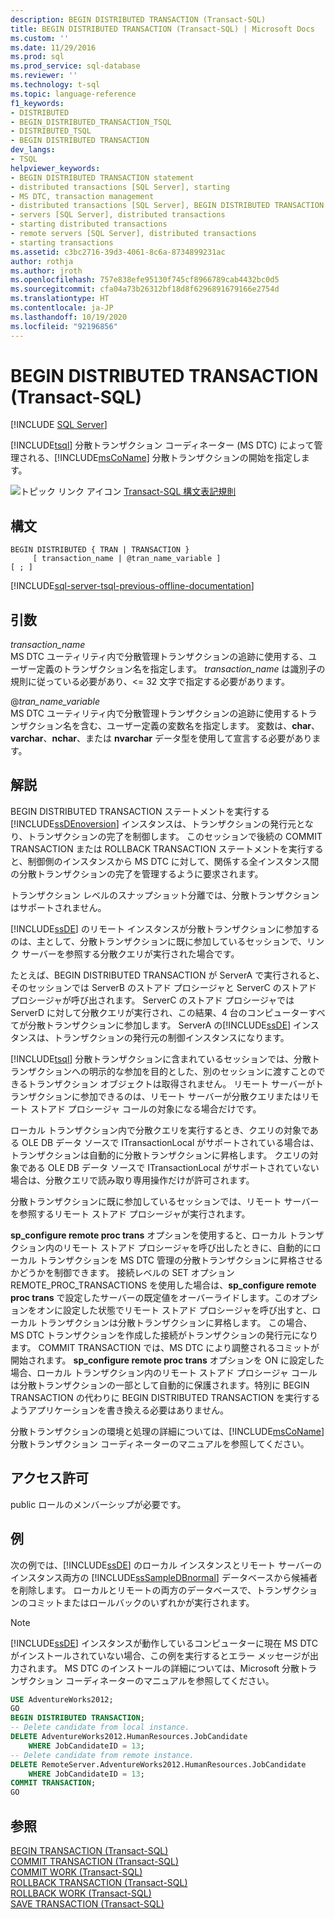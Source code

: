 ```yaml
---
description: BEGIN DISTRIBUTED TRANSACTION (Transact-SQL)
title: BEGIN DISTRIBUTED TRANSACTION (Transact-SQL) | Microsoft Docs
ms.custom: ''
ms.date: 11/29/2016
ms.prod: sql
ms.prod_service: sql-database
ms.reviewer: ''
ms.technology: t-sql
ms.topic: language-reference
f1_keywords:
- DISTRIBUTED
- BEGIN_DISTRIBUTED_TRANSACTION_TSQL
- DISTRIBUTED_TSQL
- BEGIN DISTRIBUTED TRANSACTION
dev_langs:
- TSQL
helpviewer_keywords:
- BEGIN DISTRIBUTED TRANSACTION statement
- distributed transactions [SQL Server], starting
- MS DTC, transaction management
- distributed transactions [SQL Server], BEGIN DISTRIBUTED TRANSACTION statement
- servers [SQL Server], distributed transactions
- starting distributed transactions
- remote servers [SQL Server], distributed transactions
- starting transactions
ms.assetid: c3bc2716-39d3-4061-8c6a-8734899231ac
author: rothja
ms.author: jroth
ms.openlocfilehash: 757e838efe95130f745cf8966789cab4432bc0d5
ms.sourcegitcommit: cfa04a73b26312bf18d8f6296891679166e2754d
ms.translationtype: HT
ms.contentlocale: ja-JP
ms.lasthandoff: 10/19/2020
ms.locfileid: "92196856"
---
```

# <a name="begin-distributed-transaction-transact-sql"></a>BEGIN DISTRIBUTED TRANSACTION (Transact-SQL)
[!INCLUDE [SQL Server](../../includes/applies-to-version/sqlserver.md)]

  [!INCLUDE[tsql](../../includes/tsql-md.md)] 分散トランザクション コーディネーター (MS DTC) によって管理される、[!INCLUDE[msCoName](../../includes/msconame-md.md)] 分散トランザクションの開始を指定します。  
    
  
 ![トピック リンク アイコン](../../database-engine/configure-windows/media/topic-link.gif "トピック リンク アイコン") [Transact-SQL 構文表記規則](../../t-sql/language-elements/transact-sql-syntax-conventions-transact-sql.md)  
  
## <a name="syntax"></a>構文  
  
```syntaxsql
BEGIN DISTRIBUTED { TRAN | TRANSACTION }   
     [ transaction_name | @tran_name_variable ]   
[ ; ]  
```  
  
[!INCLUDE[sql-server-tsql-previous-offline-documentation](../../includes/sql-server-tsql-previous-offline-documentation.md)]

## <a name="arguments"></a>引数
 *transaction_name*  
 MS DTC ユーティリティ内で分散管理トランザクションの追跡に使用する、ユーザー定義のトランザクション名を指定します。 *transaction_name* は識別子の規則に従っている必要があり、\<= 32 文字で指定する必要があります。  
  
 @*tran_name_variable*  
 MS DTC ユーティリティ内で分散管理トランザクションの追跡に使用するトランザクション名を含む、ユーザー定義の変数名を指定します。 変数は、**char**、**varchar**、**nchar**、または **nvarchar** データ型を使用して宣言する必要があります。  
  
## <a name="remarks"></a>解説  
 BEGIN DISTRIBUTED TRANSACTION ステートメントを実行する [!INCLUDE[ssDEnoversion](../../includes/ssdenoversion-md.md)] インスタンスは、トランザクションの発行元となり、トランザクションの完了を制御します。 このセッションで後続の COMMIT TRANSACTION または ROLLBACK TRANSACTION ステートメントを実行すると、制御側のインスタンスから MS DTC に対して、関係する全インスタンス間の分散トランザクションの完了を管理するように要求されます。  
  
 トランザクション レベルのスナップショット分離では、分散トランザクションはサポートされません。  
  
 [!INCLUDE[ssDE](../../includes/ssde-md.md)] のリモート インスタンスが分散トランザクションに参加するのは、主として、分散トランザクションに既に参加しているセッションで、リンク サーバーを参照する分散クエリが実行された場合です。  
  
 たとえば、BEGIN DISTRIBUTED TRANSACTION が ServerA で実行されると、そのセッションでは ServerB のストアド プロシージャと ServerC のストアド プロシージャが呼び出されます。 ServerC のストアド プロシージャでは ServerD に対して分散クエリが実行され、この結果、4 台のコンピューターすべてが分散トランザクションに参加します。 ServerA の[!INCLUDE[ssDE](../../includes/ssde-md.md)] インスタンスは、トランザクションの発行元の制御インスタンスになります。  
  
 [!INCLUDE[tsql](../../includes/tsql-md.md)] 分散トランザクションに含まれているセッションでは、分散トランザクションへの明示的な参加を目的とした、別のセッションに渡すことのできるトランザクション オブジェクトは取得されません。 リモート サーバーがトランザクションに参加できるのは、リモート サーバーが分散クエリまたはリモート ストアド プロシージャ コールの対象になる場合だけです。  
  
 ローカル トランザクション内で分散クエリを実行するとき、クエリの対象である OLE DB データ ソースで ITransactionLocal がサポートされている場合は、トランザクションは自動的に分散トランザクションに昇格します。 クエリの対象である OLE DB データ ソースで ITransactionLocal がサポートされていない場合は、分散クエリで読み取り専用操作だけが許可されます。  
  
 分散トランザクションに既に参加しているセッションでは、リモート サーバーを参照するリモート ストアド プロシージャが実行されます。  
  
 **sp_configure remote proc trans** オプションを使用すると、ローカル トランザクション内のリモート ストアド プロシージャを呼び出したときに、自動的にローカル トランザクションを MS DTC 管理の分散トランザクションに昇格させるかどうかを制御できます。 接続レベルの SET オプション REMOTE_PROC_TRANSACTIONS を使用した場合は、**sp_configure remote proc trans** で設定したサーバーの既定値をオーバーライドします。このオプションをオンに設定した状態でリモート ストアド プロシージャを呼び出すと、ローカル トランザクションは分散トランザクションに昇格します。 この場合、MS DTC トランザクションを作成した接続がトランザクションの発行元になります。 COMMIT TRANSACTION では、MS DTC により調整されるコミットが開始されます。 **sp_configure remote proc trans** オプションを ON に設定した場合、ローカル トランザクション内のリモート ストアド プロシージャ コールは分散トランザクションの一部として自動的に保護されます。特別に BEGIN TRANSACTION の代わりに BEGIN DISTRIBUTED TRANSACTION を実行するようアプリケーションを書き換える必要はありません。  
  
 分散トランザクションの環境と処理の詳細については、[!INCLUDE[msCoName](../../includes/msconame-md.md)] 分散トランザクション コーディネーターのマニュアルを参照してください。  
  
## <a name="permissions"></a>アクセス許可  
 public ロールのメンバーシップが必要です。  
  
## <a name="examples"></a>例  
 次の例では、[!INCLUDE[ssDE](../../includes/ssde-md.md)] のローカル インスタンスとリモート サーバーのインスタンス両方の [!INCLUDE[ssSampleDBnormal](../../includes/sssampledbnormal-md.md)] データベースから候補者を削除します。 ローカルとリモートの両方のデータベースで、トランザクションのコミットまたはロールバックのいずれかが実行されます。  
  
> [!NOTE]  
>  [!INCLUDE[ssDE](../../includes/ssde-md.md)] インスタンスが動作しているコンピューターに現在 MS DTC がインストールされていない場合、この例を実行するとエラー メッセージが出力されます。 MS DTC のインストールの詳細については、Microsoft 分散トランザクション コーディネーターのマニュアルを参照してください。  
  
```sql  
USE AdventureWorks2012;  
GO  
BEGIN DISTRIBUTED TRANSACTION;  
-- Delete candidate from local instance.  
DELETE AdventureWorks2012.HumanResources.JobCandidate  
    WHERE JobCandidateID = 13;  
-- Delete candidate from remote instance.  
DELETE RemoteServer.AdventureWorks2012.HumanResources.JobCandidate  
    WHERE JobCandidateID = 13;  
COMMIT TRANSACTION;  
GO  
```  
  
## <a name="see-also"></a>参照  
 [BEGIN TRANSACTION &#40;Transact-SQL&#41;](../../t-sql/language-elements/begin-transaction-transact-sql.md)   
 [COMMIT TRANSACTION &#40;Transact-SQL&#41;](../../t-sql/language-elements/commit-transaction-transact-sql.md)   
 [COMMIT WORK &#40;Transact-SQL&#41;](../../t-sql/language-elements/commit-work-transact-sql.md)   
 [ROLLBACK TRANSACTION &#40;Transact-SQL&#41;](../../t-sql/language-elements/rollback-transaction-transact-sql.md)   
 [ROLLBACK WORK &#40;Transact-SQL&#41;](../../t-sql/language-elements/rollback-work-transact-sql.md)   
 [SAVE TRANSACTION &#40;Transact-SQL&#41;](../../t-sql/language-elements/save-transaction-transact-sql.md)  
  
  
